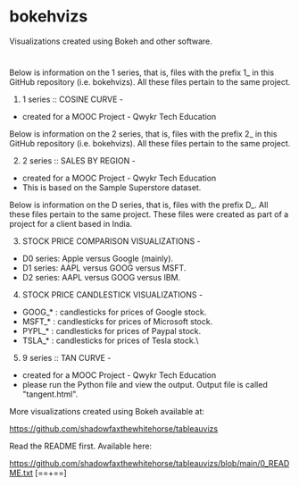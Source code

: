 # bokehvizs
Visualizations created using Bokeh and other software.
#
#
Below is information on the 1 series, that is, files with the prefix 1_ in this GitHub repository (i.e. bokehvizs).
All these files pertain to the same project.

1. 1 series :: COSINE CURVE -
* created for a MOOC Project - Qwykr Tech Education

Below is information on the 2 series, that is, files with the prefix 2_  in this GitHub repository (i.e. bokehvizs).
All these files pertain to the same project.

2. 2 series :: SALES BY REGION -
* created for a MOOC Project - Qwykr Tech Education
* This is based on the Sample Superstore dataset.

Below is information on the D series, that is, files with the prefix D_.
All these files pertain to the same project. These files were created as part of a project for a client based in India.

3. STOCK PRICE COMPARISON VISUALIZATIONS - 

* D0 series: Apple versus Google (mainly).
* D1 series: AAPL versus GOOG versus MSFT.
* D2 series: AAPL versus GOOG versus IBM.

4. STOCK PRICE CANDLESTICK VISUALIZATIONS -

* GOOG_* : candlesticks for prices of Google stock.
* MSFT_* : candlesticks for prices of Microsoft stock.
* PYPL_* : candlesticks for prices of Paypal stock.
* TSLA_* : candlesticks for prices of Tesla stock.\

5. 9 series :: TAN CURVE -
* created for a MOOC Project - Qwykr Tech Education
* please run the Python file and view the output. Output file is called "tangent.html".


More visualizations created using Bokeh available at:

https://github.com/shadowfaxthewhitehorse/tableauvizs

Read the README first. Available here:

https://github.com/shadowfaxthewhitehorse/tableauvizs/blob/main/0_README.txt
[==+==]
